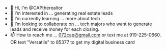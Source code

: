 - 👋 Hi, I’m @CAPtherealtor
- 👀 I’m interested in ... generating real estate leads
- 🌱 I’m currently learning ... more about tech
- 💞️ I’m looking to collaborate on ... tech majors who want to generate leads and receive money for each closing.
- 📫 How to reach me ... 072cap@gmail.com or text me at 919-225-0660. OR text "Versatile" to 85377 to get my digital business card

<!---
CAPtherealtor/CAPtherealtor is a ✨ special ✨ repository because its `README.md` (this file) appears on your GitHub profile.
You can click the Preview link to take a look at your changes.
--->
